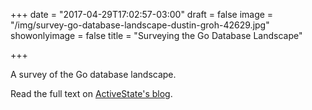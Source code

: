+++
date = "2017-04-29T17:02:57-03:00"
draft = false
image = "/img/survey-go-database-landscape-dustin-groh-42629.jpg"
showonlyimage = false
title = "Surveying the Go Database Landscape"

+++

A survey of the Go database landscape.  
<!--more-->

Read the full text on [ActiveState's blog](https://www.activestate.com/blog/2017/04/surveying-go-database-landscape).